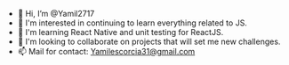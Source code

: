 - 👋 Hi, I’m @Yamil2717
- 👀 I'm interested in continuing to learn everything related to JS.
- 🌱 I'm learning React Native and unit testing for ReactJS.
- 💞️ I'm looking to collaborate on projects that will set me new challenges.
- 📫 Mail for contact: Yamilescorcia31@gmail.com

<!---
Yamil2717/Yamil2717 is a ✨ special ✨ repository because its `README.md` (this file) appears on your GitHub profile.
You can click the Preview link to take a look at your changes.
--->

